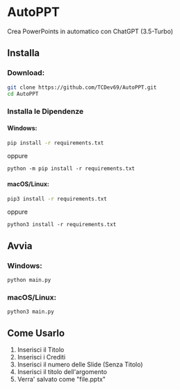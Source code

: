# AutoPPT
Crea PowerPoints in automatico con ChatGPT (3.5-Turbo)

## Installa
### Download:
```sh
git clone https://github.com/TCDev69/AutoPPT.git
cd AutoPPT
```
### Installa le Dipendenze
#### Windows:
```sh
pip install -r requirements.txt
```
oppure
```
python -m pip install -r requirements.txt
```
#### macOS/Linux:
```sh
pip3 install -r requirements.txt
```
oppure
```
python3 install -r requirements.txt
```

## Avvia
### Windows:
```
python main.py
```
### macOS/Linux:
```
python3 main.py
```

## Come Usarlo
1. Inserisci il Titolo
2. Inserisci i Crediti
3. Inserisci il numero delle Slide (Senza Titolo)
4. Inserisci il titolo dell'argomento
5. Verra' salvato come "file.pptx"

